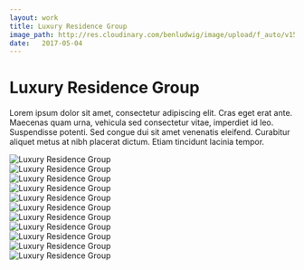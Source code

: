 ```yaml
---
layout: work
title: Luxury Residence Group
image_path: http://res.cloudinary.com/benludwig/image/upload/f_auto/v1500057553/power-1_sfkdmi.jpg
date:   2017-05-04
---
```

<div class="grid-container">
<div class="grid">
<div class="grid-sizer"></div>
<div class="grid-item">
  <div class="copy-block revealblock">
    <h1>Luxury Residence Group</h1>
    <p>Lorem ipsum dolor sit amet, consectetur adipiscing elit. Cras eget erat ante. Maecenas quam urna, vehicula sed consectetur vitae, imperdiet id leo. Suspendisse potenti. Sed congue dui sit amet venenatis eleifend. Curabitur aliquet metus at nibh placerat dictum. Etiam tincidunt lacinia tempor.</p>
  </div>
</div>
<div class="grid-item">
<img src="http://res.cloudinary.com/benludwig/image/upload/f_auto/v1500057561/power-3_d28hzj.jpg" class="revealblock" alt="Luxury Residence Group">
</div>
<div class="grid-item">
<img src="http://res.cloudinary.com/benludwig/image/upload/f_auto/v1500057587/power-2_hregkn.jpg" class="revealblock" alt="Luxury Residence Group">
</div>
<div class="grid-item">
<img src="http://res.cloudinary.com/benludwig/image/upload/f_auto/v1500057553/power-1_sfkdmi.jpg" class="revealblock" alt="Luxury Residence Group">
</div>
<div class="grid-item">
<img src="http://res.cloudinary.com/benludwig/image/upload/f_auto/v1500057569/power-8_qnuu4k.jpg" class="revealblock" alt="Luxury Residence Group">
</div>
<div class="grid-item">
<img src="http://res.cloudinary.com/benludwig/image/upload/f_auto/v1500057591/power-10_eh4xpq.jpg" class="revealblock" alt="Luxury Residence Group">
</div>
<div class="grid-item">
<img src="http://res.cloudinary.com/benludwig/image/upload/f_auto/v1500057561/power-7_qxajyf.jpg" class="revealblock" alt="Luxury Residence Group">
</div>
<div class="grid-item">
<img src="http://res.cloudinary.com/benludwig/image/upload/f_auto/v1500057568/power-5_jclxfu.jpg" class="revealblock" alt="Luxury Residence Group">
</div>
<div class="grid-item">
<img src="http://res.cloudinary.com/benludwig/image/upload/f_auto/v1500057586/power-11_evbjpf.jpg" class="revealblock" alt="Luxury Residence Group">
</div>
<div class="grid-item">
<img src="http://res.cloudinary.com/benludwig/image/upload/f_auto/v1500057573/power-9_imcgbz.jpg" class="revealblock" alt="Luxury Residence Group">
</div>
<div class="grid-item">
<img src="http://res.cloudinary.com/benludwig/image/upload/f_auto/v1500057580/power-4_fwcboc.jpg" class="revealblock" alt="Luxury Residence Group">
</div>
<div class="grid-item">
<img src="http://res.cloudinary.com/benludwig/image/upload/f_auto/v1500057580/power-12_fmpqky.jpg" class="revealblock" alt="Luxury Residence Group">
</div>
</div>
</div>
